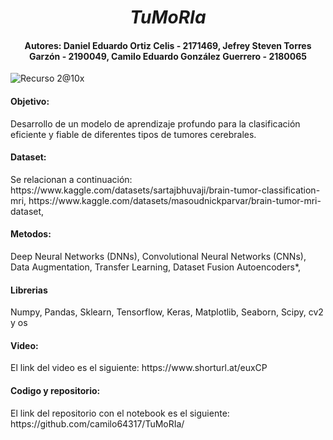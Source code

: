 <h1 align="center"><em> TuMoRIa </em></h1>


<h4 align="center">Autores: Daniel Eduardo Ortiz Celis - 2171469, Jefrey Steven Torres Garzón - 2190049, Camilo Eduardo González Guerrero - 2180065
</h4>


![Recurso 2@10x](https://user-images.githubusercontent.com/20091905/219107350-33031d87-b3f6-4f8f-b5a7-3b5da8d8532f.png)

<h4> Objetivo:</h4>

Desarrollo de un modelo de aprendizaje profundo para la clasificación eficiente y fiable de diferentes tipos de tumores cerebrales.

<h4>  Dataset:</h4>
Se relacionan a continuación:
https://www.kaggle.com/datasets/sartajbhuvaji/brain-tumor-classification-mri,
https://www.kaggle.com/datasets/masoudnickparvar/brain-tumor-mri-dataset,



<h4>  Metodos:</h4>

Deep Neural Networks (DNNs),
Convolutional Neural Networks (CNNs),
Data Augmentation,
Transfer Learning,
Dataset Fusion
Autoencoders*,

<h4>  Librerias</h4>
Numpy, Pandas, Sklearn, Tensorflow, Keras, Matplotlib, Seaborn, Scipy, cv2 y os
<h4>Video:</h4>
El link del video es el siguiente: https://www.shorturl.at/euxCP

<h4> Codigo y repositorio:</h4>
El link del repositorio con el notebook es el siguiente: https://github.com/camilo64317/TuMoRIa/
